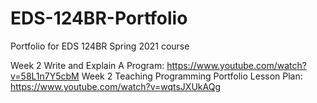 # EDS-124BR-Portfolio
Portfolio for EDS 124BR Spring 2021 course

Week 2 Write and Explain A Program: https://www.youtube.com/watch?v=58L1n7Y5cbM
Week 2 Teaching Programming Portfolio Lesson Plan: https://www.youtube.com/watch?v=wqtsJXUkAQg
